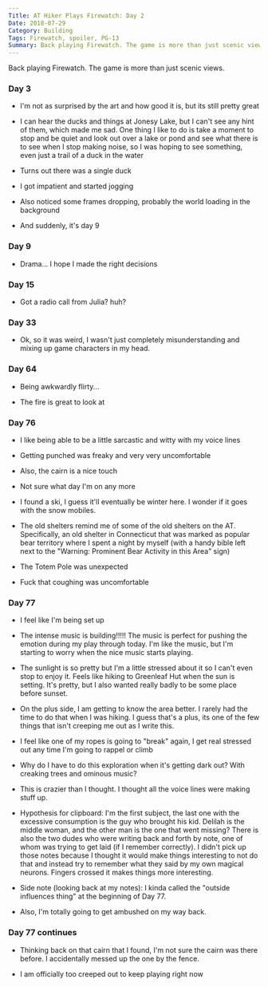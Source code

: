 ```yaml
---
Title: AT Hiker Plays Firewatch: Day 2
Date: 2018-07-29
Category: Building
Tags: Firewatch, spoiler, PG-13
Summary: Back playing Firewatch. The game is more than just scenic views.
---
```


Back playing Firewatch. The game is more than just scenic views.

### Day 3

- I'm not as surprised by the art and how good it is, but its still pretty great

- I can hear the ducks and things at Jonesy Lake, but I can't see any hint of them, which made me sad. One thing I like to do is take a moment to stop and be quiet and look out over a lake or pond and see what there is to see when I stop making noise, so I was hoping to see something, even just a trail of a duck in the water

- Turns out there was a single duck

- I got impatient and started jogging

- Also noticed some frames dropping, probably the world loading in the background

- And suddenly, it's day 9

### Day 9

- Drama... I hope I made the right decisions

### Day 15

- Got a radio call from Julia? huh?

### Day 33

- Ok, so it was weird, I wasn't just completely misunderstanding and mixing up game characters in my head.

### Day 64

- Being awkwardly flirty...

- The fire is great to look at

### Day 76

- I like being able to be a little sarcastic and witty with my voice lines

- Getting punched was freaky and very very uncomfortable

- Also, the cairn is a nice touch

- Not sure what day I'm on any more

- I found a ski, I guess it'll eventually be winter here. I wonder if it goes with the snow mobiles.

- The old shelters remind me of some of the old shelters on the AT. Specifically, an old shelter in Connecticut that was marked as popular bear territory where I spent a night by myself (with a handy bible left next to the "Warning: Prominent Bear Activity in this Area" sign)

- The Totem Pole was unexpected

- Fuck that coughing was uncomfortable

### Day 77

- I feel like I'm being set up

- The intense music is building!!!!! The music is perfect for pushing the emotion during my play through today. I'm like the music, but I'm starting to worry when the nice music starts playing.

- The sunlight is so pretty but I'm a little stressed about it so I can't even stop to enjoy it. Feels like hiking to Greenleaf Hut when the sun is setting. It's pretty, but I also wanted really badly to be some place before sunset.

- On the plus side, I am getting to know the area better. I rarely had the time to do that when I was hiking. I guess that's a plus, its one of the few things that isn't creeping me out as I write this.

- I feel like one of my ropes is going to "break" again, I get real stressed out any time I'm going to rappel or climb

- Why do I have to do this exploration when it's getting dark out? With creaking trees and ominous music?

- This is crazier than I thought. I thought all the voice lines were making stuff up.

- Hypothesis for clipboard: I'm the first subject, the last one with the excessive consumption is the guy who brought his kid. Delilah is the middle woman, and the other man is the one that went missing? There is also the two dudes who were writing back and forth by note, one of whom was trying to get laid (if I remember correctly). I didn't pick up those notes because I thought it would make things interesting to not do that and instead try to remember what they said by my own magical neurons. Fingers crossed it makes things more interesting.

- Side note (looking back at my notes): I kinda called the "outside influences thing" at the beginning of Day 77.

- Also, I'm totally going to get ambushed on my way back.

### Day 77 continues

- Thinking back on that cairn that I found, I'm not sure the cairn was there before. I accidentally messed up the one by the fence.

- I am officially too creeped out to keep playing right now

